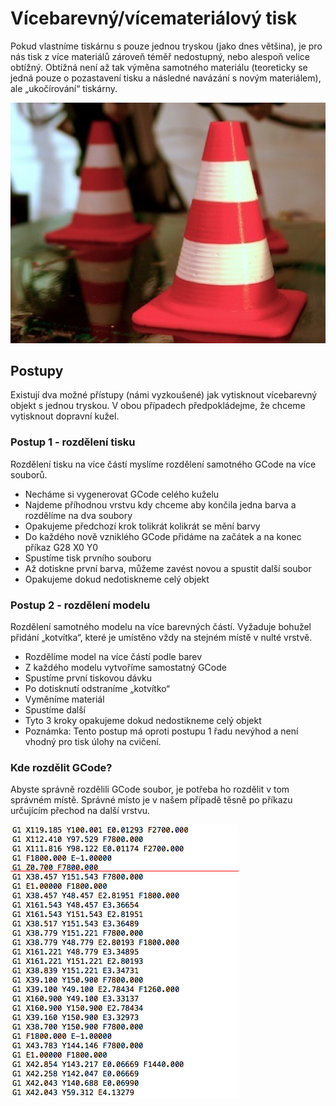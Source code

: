 # Vícebarevný/vícemateriálový tisk

Pokud vlastníme tiskárnu s pouze jednou tryskou (jako dnes většina),
je pro nás tisk z více materiálů zároveň téměř nedostupný, nebo alespoň velice obtížný.
Obtížná není až tak výměna samotného materiálu (teoreticky se jedná pouze o pozastavení
tisku a následné navázání s novým materiálem), ale „ukočírování“ tiskárny.

![Gcode](../images/multicolor/multicolor_cone.jpg)

## Postupy

Existují dva možné přístupy (námi vyzkoušené) jak vytisknout vícebarevný objekt s
jednou tryskou. V obou případech předpokládejme, že chceme vytisknout dopravní kužel.

### Postup 1 - rozdělení tisku

Rozdělení tisku na více částí myslíme rozdělení samotného GCode na více souborů.

 -  Necháme si vygenerovat GCode celého kuželu
 -  Najdeme příhodnou vrstvu kdy chceme aby končila jedna barva a rozdělíme na dva soubory
 -  Opakujeme předchozí krok tolikrát kolikrát se mění barvy
 -  Do každého nově vzniklého GCode přidáme na začátek a na konec příkaz G28 X0 Y0
 -  Spustíme tisk prvního souboru
 -  Až dotiskne první barva, můžeme zavést novou a spustit další soubor
 -  Opakujeme dokud nedotiskneme celý objekt

### Postup 2 - rozdělení modelu

Rozdělení samotného modelu na více barevných částí. Vyžaduje bohužel přidání „kotvítka“,
které je umístěno vždy na stejném místě v nulté vrstvě.

 -  Rozdělíme model na více částí podle barev
 -  Z každého modelu vytvoříme samostatný GCode
 -  Spustíme první tiskovou dávku
 -  Po dotisknutí odstraníme „kotvítko“
 -  Vyměníme materiál
 -  Spustíme další
 -  Tyto 3 kroky opakujeme dokud nedostikneme celý objekt
 -  Poznámka: Tento postup má oproti postupu 1 řadu nevýhod a není vhodný pro tisk úlohy na cvičení.

### Kde rozdělit GCode?

Abyste správně rozdělili GCode soubor, je potřeba ho rozdělit v tom správném místě.
Správné místo je v našem případě těsně po příkazu určujícím přechod na další vrstvu.

![Gcode](../images/multicolor/gcode.png)
